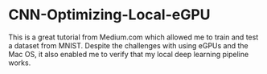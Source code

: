 # CNN-Optimizing-Local-eGPU
This is a great tutorial from Medium.com which allowed me to train and test a dataset from MNIST.  Despite the challenges with using eGPUs and the Mac OS, it also enabled me to verify that my local deep learning pipeline works. 
